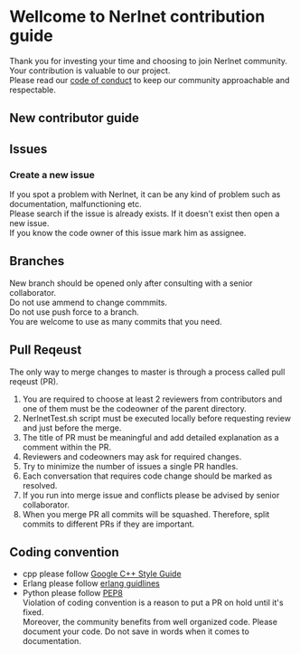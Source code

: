 # Wellcome to Nerlnet contribution guide
Thank you for investing your time and choosing to join Nerlnet community. Your contribution is valuable to our project.<br>
Please read our [code of conduct](https://github.com/leondavi/NErlNet/blob/master/docs/CODE_OF_CONDUCT.md) to keep our community approachable and respectable.

## New contributor guide

## Issues
### Create a new issue 
If you spot a problem with Nerlnet, it can be any kind of problem such as documentation, malfunctioning etc.<br> 
Please search if the issue is already exists. If it doesn't exist then open a new issue.<br>
If you know the code owner of this issue mark him as assignee. <br>

## Branches
New branch should be opened only after consulting with a senior collaborator.<br>
Do not use ammend to change commmits.<br>
Do not use push force to a branch.<br>
You are welcome to use as many commits that you need.<br>

## Pull Reqeust 
The only way to merge changes to master is through a process called pull reqeust (PR).<br>
1. You are required to choose at least 2 reviewers from contributors and one of them must be the codeowner of the parent directory.<br>
2. NerlnetTest.sh script must be executed locally before requesting review and just before the merge.<br>
3. The title of PR must be meaningful and add detailed explanation as a comment within the PR. 
4. Reviewers and codeowners may ask for required changes. 
5. Try to minimize the number of issues a single PR handles.
6. Each conversation that requires code change should be marked as resolved.
7. If you run into merge issue and conflicts please be advised by senior collaborator.
8. When you merge PR all commits will be squashed. Therefore, split commits to different PRs if they are important.

## Coding convention
- cpp please follow [Google C++ Style Guide](https://google.github.io/styleguide/cppguide.html)<br>
- Erlang please follow [erlang guidlines](https://github.com/inaka/erlang_guidelines#variable-names)<br>
- Python please follow [PEP8](https://peps.python.org/pep-0008/)<br>
Violation of coding convention is a reason to put a PR on hold until it's fixed.<br>
Moreover, the community benefits from well organized code. Please document your code. Do not save in words when it comes to documentation.

